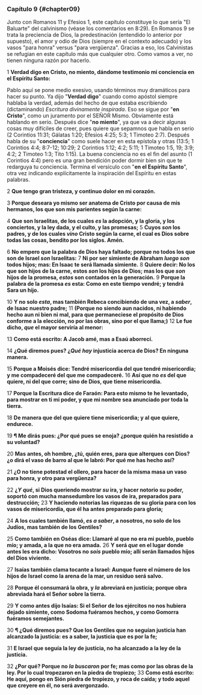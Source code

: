 ### Capítulo 9  {#chapter09}

Junto con Romanos 11 y Efesios 1, este capítulo constituye lo que sería "El Baluarte" del calvinismo (véase los comentarios en 8:29). En Romanos 9 se trata la preciencia de Dios, la predestinación (entendido lo anterior por supuesto), el amor y odio de Dios (siempre en el contexto adecuado) y los vasos "para honra" versus "para vergüenza". Gracias a eso, los Calvinistas se refugian en este capítulo más que cualquier otro. Como vamos a ver, no tienen ninguna razón por hacerlo.

1 **Verdad digo en Cristo, no miento, dándome testimonio mi conciencia en el Espíritu Santo:**

Pablo aquí se pone medio exesivo, usando términos muy dramáticos para hacer su punto. Ya dijo "**Verdad digo**" cuando como apóstol siempre hablaba la verdad, además del hecho de que estaba escribiendo (dictaminando) *Escritura divinamente inspirada*. Eso se sigue por "**en Cristo**", como un juramento por el SEÑOR Mismo. Obviamente está hablando en serio. Después dice "**no miento**", ya que va a decir algunas cosas muy difíciles de creer, pues quiere que sepamnos que habla en serio (2 Corintios 11:31; Gálatas 1:20; Efesios 4:25; 5:3; 1 Timoteo 2:7). Después habla de su "**conciencia**" como suele hacer en esta epístola y otras (13:5; 1 Corintios 4:4; 8:7-12; 10:29; 2 Corintios 1:12; 4:2; 5:11; 1 Timoteo 1:5, 19; 3:9; 4:2; 2 Timoteo 1:3; Tito 1:15). La buena conciencia no es el fin del asunto (1 Corintios 4:4) pero es una gran bendición poder dormir bien sin que te redarguya tu conciencia. Termina el versículo con "**en el Espíritu Santo**", otra vez indicando explícitamente la inspiración del Espíritu en estas palabras.

2 **Que tengo gran tristeza, y continuo dolor en mi corazón.**



3 **Porque deseara yo mismo ser anatema de Cristo por causa de mis hermanos, los que son mis parientes según la carne:**



4 **Que son Israelitas, de los cuales *es* la adopción, y la gloria, y los conciertos, y la ley dada, y el culto, y las promesas;**
5 **Cuyos *son* los padres, y de los cuales *vino* Cristo según la carne, el cual es Dios sobre todas las cosas, bendito por los siglos. Amén.**



6 **No empero que la palabra de Dios haya faltado; porque no todos los que son de Israel *son* Israelitas:**
7 **Ni por ser simiente de Abraham *luego son* todos hijos; mas: En Isaac te será llamada simiente.**
8 **Quiere decir: No los que son hijos de la carne, estos *son* los hijos de Dios; mas los que *son* hijos de la promesa, *estos* son contados en la generación.**
9 **Porque la palabra de la promesa *es* esta: Como en este tiempo vendré; y tendrá Sara un hijo.**



10 **Y no solo *esta*, mas también Rebeca concibiendo de una vez, a *saber*, de Isaac nuestro padre;**
11 **(Porque no siendo aun nacidos, ni habiendo hecho aun ni bien ni mal, para que permaneciese el propósito de Dios conforme a la elección, no por las obras, sino por el que llama;)**
12 **Le fue dicho, *que* el mayor serviría al menor:**



13 **Como está escrito: A Jacob amé, mas a Esaú aborrecí.**



14 **¿Qué diremos pues? ¿*Qué hay* injusticia acerca de Dios? En ninguna manera.**



15 **Porque a Moisés dice: Tendré misericordia del que tendré misericordia; y me compadeceré del que me compadeceré.**
16 **Así que no *es* del que quiere, ni del que corre; sino de Dios, que tiene misericordia.**



17 **Porque la Escritura dice de Faraón: Para esto mismo te he levantado, para mostrar en ti mi poder, y que mi nombre sea anunciado por toda la tierra.**



18 **De manera que del que quiere tiene misericordia; y al que quiere, endurece.**



19 **¶ Me dirás pues: ¿Por qué pues se enoja? ¿porque quién ha resistido a su voluntad?**



20 **Mas antes, oh hombre, ¿tú, quién eres, para que alterques con Dios? ¿o dirá el vaso de barro al que le labró: Por qué me has hecho así?**



21 **¿O no tiene potestad el ollero, para hacer de la misma masa un vaso para honra, y otro para vergüenza?**



22 **¿*Y qué*, si Dios queriendo mostrar *su* ira, y hacer notorio su poder, soportó con mucha mansedumbre los vasos de ira, preparados para destrucción;**
23 **Y haciendo notorias las riquezas de su gloria para con los vasos de misericordia, que él ha antes preparado para gloria;**



24 **A los cuales también llamó, *es a saber*, a nosotros, no solo de los Judíos, mas también de los Gentiles?**



25 **Como también en Oséas dice: Llamaré al que no era mi pueblo, pueblo mío; y amada, a la que no era amada.**
26 **Y será *que* en el lugar donde antes les era dicho: Vosotros no *sois* pueblo mío; allí serán llamados hijos del Dios viviente.**



27 **Isaías también clama tocante a Israel: Aunque fuere el número de los hijos de Israel como la arena de la mar, un residuo será salvo.**



28 **Porque él consumará la obra, y *la* abreviará en justicia; porque obra abreviada hará el Señor sobre la tierra.**



29 **Y como antes dijo Isaías: Si el Señor de los ejércitos no nos hubiera dejado simiente, como Sodoma fuéramos hechos, y como Gomorra fuéramos semejantes.**



30 **¶ ¿Qué diremos pues? Que los Gentiles que no seguían justicia han alcanzado la justicia: es a saber, la justicia que es por la fe;**



31 **E Israel que seguía la ley de justicia, no ha alcanzado a la ley de la justicia.**



32 **¿Por qué? Porque no *la buscaron* por fe; mas como por las obras de la ley. Por lo cual tropezaron en la piedra de tropiezo;**
33 **Como está escrito: He aquí, pongo en Sión piedra de tropiezo, y roca de caída; y todo aquel que creyere en él, no será avergonzado.**
